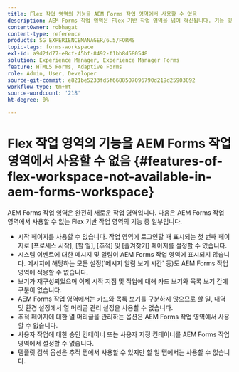 ```yaml
---
title: Flex 작업 영역의 기능을 AEM Forms 작업 영역에서 사용할 수 없음
description: AEM Forms 작업 영역은 Flex 기반 작업 영역을 넘어 혁신됩니다. 기능 및 기능의 차이점에 대해 알아보십시오.
contentOwner: robhagat
content-type: reference
products: SG_EXPERIENCEMANAGER/6.5/FORMS
topic-tags: forms-workspace
exl-id: a9d2fd77-e8cf-45bf-8492-f1bb8d580548
solution: Experience Manager, Experience Manager Forms
feature: HTML5 Forms, Adaptive Forms
role: Admin, User, Developer
source-git-commit: e821be5233fd5f6688507096790d219d25903892
workflow-type: tm+mt
source-wordcount: '218'
ht-degree: 0%

---
```


# Flex 작업 영역의 기능을 AEM Forms 작업 영역에서 사용할 수 없음 {#features-of-flex-workspace-not-available-in-aem-forms-workspace}

AEM Forms 작업 영역은 완전히 새로운 작업 영역입니다. 다음은 AEM Forms 작업 영역에서 사용할 수 없는 Flex 기반 작업 영역의 기능 중 일부입니다.

* 시작 페이지를 사용할 수 없습니다. 작업 영역에 로그인할 때 표시되는 첫 번째 페이지로 [프로세스 시작], [할 일], [추적] 및 [즐겨찾기] 페이지를 설정할 수 있습니다.
* 시스템 이벤트에 대한 메시지 및 알림이 AEM Forms 작업 영역에 표시되지 않습니다. 메시지에 해당하는 모든 설정(&#39;메시지 알림 보기 시간&#39; 등)도 AEM Forms 작업 영역에 적용할 수 없습니다.
* 보기가 재구성되었으며 이제 시작 지점 및 작업에 대해 카드 보기와 목록 보기 간에 구분이 없습니다.
* AEM Forms 작업 영역에서는 카드와 목록 보기를 구분하지 않으므로 할 일, 내역 및 환경 설정에서 열 머리글 관리 설정을 사용할 수 없습니다.
* 추적 페이지에 대한 열 머리글을 관리하는 옵션은 AEM Forms 작업 영역에서 사용할 수 없습니다.
* 사용자 작업에 대한 승인 컨테이너 또는 사용자 지정 컨테이너를 AEM Forms 작업 영역에서 설정할 수 없습니다.
* 템플릿 검색 옵션은 추적 탭에서 사용할 수 있지만 할 일 탭에서는 사용할 수 없습니다.
